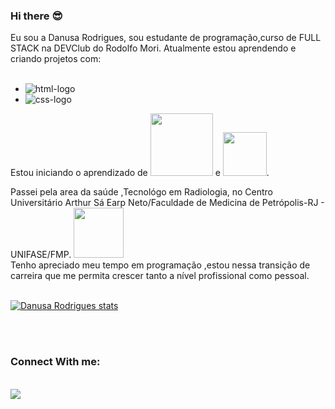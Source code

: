 ### Hi there :sunglasses:


Eu sou a Danusa Rodrigues, sou estudante de programação,curso de FULL STACK na DEVClub do Rodolfo Mori. Atualmente estou aprendendo e criando projetos com: 
<br>
<br>

   - <img src="https://img.shields.io/badge/HTML5-E34F26?style=for-the-badge&logo=html5&logoColor=white" alt="html-logo" />

   - <img src="https://img.shields.io/badge/CSS3-1572B6?style=for-the-badge&logo=css3&logoColor=white"  alt="css-logo" />
   
   Estou iniciando o aprendizado de  <img src="https://img.shields.io/badge/JavaScript-F7DF1E?style=for-the-badge&logo=javascript&logoColor=black" width="100px"/> e <img src="https://img.shields.io/badge/React-20232A?style=for-the-badge&logo=react&logoColor=61DAFB" width="70px"/>.


Passei pela area da saúde ,Tecnológo em Radiologia, no Centro Universitário Arthur Sá Earp Neto/Faculdade de Medicina de Petrópolis-RJ - UNIFASE/FMP. 
<a href="https://www.unifase-rj.edu.br/unifase">  <img src="https://irp.cdn-website.com/8a247924/dms3rep/multi/logo_Padr%C3%A3o_horizontal_sem_assinatura.svg" width="80px"/> </a>
<br>
Tenho apreciado meu tempo em programação ,estou nessa transição de carreira que me permita crescer tanto a nível profissional como pessoal.
<br>
<br>

[![Danusa Rodrigues stats](https://github-readme-stats.vercel.app/api?username=danusaRodrigues)](https://github.com/anuraghazra/github-readme-stats)

<br>
<br>

###  Connect With me:
<br>
 <a href="https://www.instagram.com/danusarodrigues.afiliadamdu?igsh=MWUwYWtoeml6MXVzYQ%3D%3D&utm_source=qr"> <img src="https://img.shields.io/badge/Instagram-E4405F?style=for-the-badge&logo=instagram&logoColor=white"/> </a>

